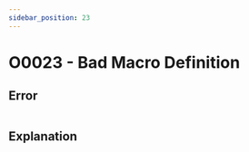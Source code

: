 ```yaml
---
sidebar_position: 23
---
```


# O0023 - Bad Macro Definition

## Error

```erlang
```

## Explanation
